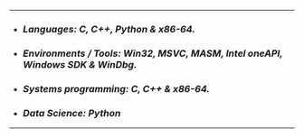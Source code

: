 -----------
- ### ___Languages: C, C++, Python & x86-64.___
- ### ___Environments / Tools: Win32, MSVC, MASM, Intel oneAPI, Windows SDK & WinDbg.___

- ### ___Systems programming: C, C++ & x86-64.___
- ### ___Data Science: Python___
------------
